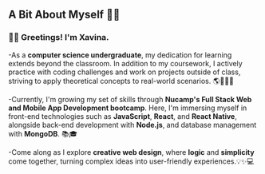 

  ## A Bit About Myself 🌙🦋

### 👋🏻 Greetings! I'm Xavina. 

-As a **computer science undergraduate**, my dedication for learning extends beyond the classroom. In addition to my coursework, I actively practice with coding challenges and work on projects outside of class, striving to apply theoretical concepts to real-world scenarios. 🌎👩🏼‍💻

-Currently, I'm growing my set of skills through **Nucamp's Full Stack Web and Mobile App Development bootcamp**. Here, I'm immersing myself in front-end technologies such as **JavaScript**, **React**, and **React Native**, alongside back-end development with **Node.js**, and database management with **MongoDB**. 📚🎓

-Come along as I explore **creative web design**, where **logic** and **simplicity** come together, turning complex ideas into user-friendly experiences.💡✨💻


<!---
xavinanegron/xavinanegron is a ✨ special ✨ repository because its `README.md` (this file) appears on your GitHub profile.
You can click the Preview link to take a look at your changes.

--->
